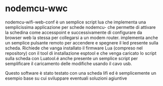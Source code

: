 # nodemcu-wwc
nodemcu-wifi-web-conf è un semplice script lua che implementa una semplicissima applicazione per schede nodemcu- che permette di attivare la schedina come accesspoint e successivamente di configurare da browser web la stessa per collegarsi a un modem router. implementa anche un semplice pulsante remoto per accendere e spegnere il led presente sulla scheda.
Richiede che vanga installato il firmware Lua (compreso nel repository) con il tool di installazione esptool e che venga caricato lo script sulla scheda con Luatool.é anche presente un semplice script per semplificare il caricamento delle modifiche usando il cavo usb.

Questo software è stato testato con una scheda lifi ed è semplicemente un esempio base su cui sviluppare eventuali soluzioni agiuntive
 
